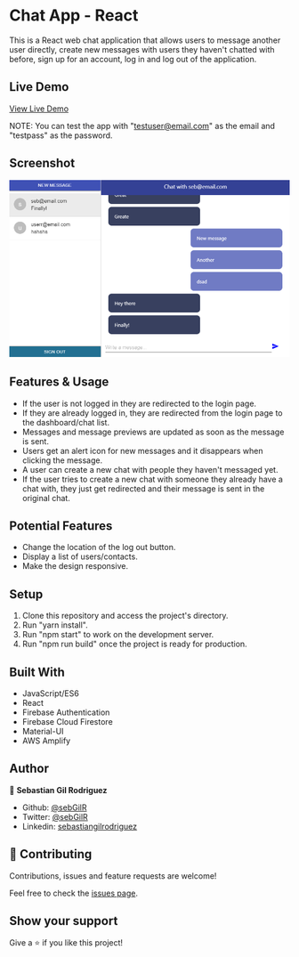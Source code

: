 # Chat App - React

This is a React web chat application that allows users to message another user directly, create new messages with users they haven't chatted with before, sign up for an account, log in and log out of the application.

## Live Demo

[View Live Demo](https://master.d2784691w8uqct.amplifyapp.com/)

NOTE: You can test the app with "testuser@email.com" as the email and "testpass" as the password.

## Screenshot

![screenshot](./screenshot.png)

## Features & Usage

- If the user is not logged in they are redirected to the login page.
- If they are already logged in, they are redirected from the login page to the dashboard/chat list.
- Messages and message previews are updated as soon as the message is sent.
- Users get an alert icon for new messages and it disappears when clicking the message.
- A user can create a new chat with people they haven't messaged yet.
- If the user tries to create a new chat with someone they already have a chat with, they just get redirected and their message is sent in the original chat.

## Potential Features

- Change the location of the log out button.
- Display a list of users/contacts.
- Make the design responsive.

## Setup

1. Clone this repository and access the project's directory.
2. Run "yarn install".
3. Run "npm start" to work on the development server.
4. Run "npm run build" once the project is ready for production.

## Built With

- JavaScript/ES6
- React
- Firebase Authentication
- Firebase Cloud Firestore
- Material-UI
- AWS Amplify

## Author

👤 **Sebastian Gil Rodriguez**

- Github: [@sebGilR](https://github.com/sebGilR)
- Twitter: [@sebGilR](https://twitter.com/sebGilR)
- Linkedin: [sebastiangilrodriguez](https://www.linkedin.com/in/sebastiangilrodriguez)

## 🤝 Contributing

Contributions, issues and feature requests are welcome!

Feel free to check the [issues page](https://github.com/sebGilR/chat_app/issues).

## Show your support

Give a ⭐️ if you like this project!
